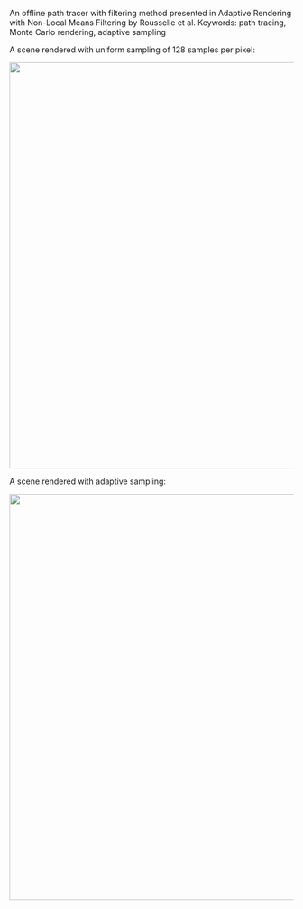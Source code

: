 An offline path tracer with filtering method presented in Adaptive Rendering with Non-Local Means Filtering by Rousselle et al. 
Keywords: path tracing, Monte Carlo rendering, adaptive sampling

A scene rendered with uniform sampling of 128 samples per pixel:
<p align="center">
  <img src="https://github.com/karaianas/ray-tracer/blob/master/ray_tracer_1/ray_tracer_1/Images/NaiveSampling.png" width="720">
</p>

A scene rendered with adaptive sampling:
<p align="center">
  <img src="https://github.com/karaianas/ray-tracer/blob/master/ray_tracer_1/ray_tracer_1/Images/IterativeFiltering.png" width="720">
</p>

